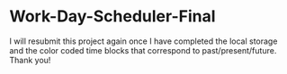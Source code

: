 # Work-Day-Scheduler-Final

I will resubmit this project again once I have completed the local storage and the color coded time blocks that correspond to past/present/future. Thank you! 